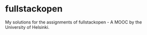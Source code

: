 # fullstackopen
My solutions for the assignments of fullstackopen - A MOOC by the University of Helsinki.
